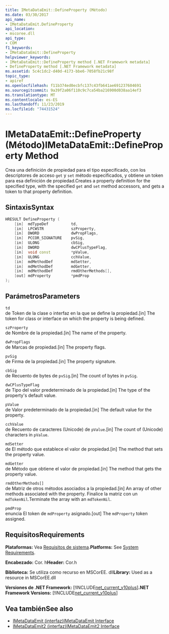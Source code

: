 ```yaml
---
title: IMetaDataEmit::DefineProperty (Método)
ms.date: 03/30/2017
api_name:
- IMetaDataEmit.DefineProperty
api_location:
- mscoree.dll
api_type:
- COM
f1_keywords:
- IMetaDataEmit::DefineProperty
helpviewer_keywords:
- IMetaDataEmit::DefineProperty method [.NET Framework metadata]
- DefineProperty method [.NET Framework metadata]
ms.assetid: 5c4c1dc2-d40d-4173-bbe6-7058fb21c98f
topic_type:
- apiref
ms.openlocfilehash: f11b374ed0ecbfc137c43fb641ae691237604691
ms.sourcegitcommit: 9a39f2a06f110c9c7ca54ba216900d038aa14ef3
ms.translationtype: MT
ms.contentlocale: es-ES
ms.lasthandoff: 11/23/2019
ms.locfileid: "74431524"
---
```

# <a name="imetadataemitdefineproperty-method"></a><span data-ttu-id="c9d3d-102">IMetaDataEmit::DefineProperty (Método)</span><span class="sxs-lookup"><span data-stu-id="c9d3d-102">IMetaDataEmit::DefineProperty Method</span></span>
<span data-ttu-id="c9d3d-103">Crea una definición de propiedad para el tipo especificado, con los descriptores de acceso `get` y `set` método especificados, y obtiene un token para esa definición de propiedad.</span><span class="sxs-lookup"><span data-stu-id="c9d3d-103">Creates a property definition for the specified type, with the specified `get` and `set` method accessors, and gets a token to that property definition.</span></span>  
  
## <a name="syntax"></a><span data-ttu-id="c9d3d-104">Sintaxis</span><span class="sxs-lookup"><span data-stu-id="c9d3d-104">Syntax</span></span>  
  
```cpp  
HRESULT DefineProperty (   
    [in]  mdTypeDef          td,   
    [in]  LPCWSTR            szProperty,   
    [in]  DWORD              dwPropFlags,   
    [in]  PCCOR_SIGNATURE    pvSig,   
    [in]  ULONG              cbSig,   
    [in]  DWORD              dwCPlusTypeFlag,   
    [in]  void const         *pValue,   
    [in]  ULONG              cchValue,   
    [in]  mdMethodDef        mdSetter,   
    [in]  mdMethodDef        mdGetter,   
    [in]  mdMethodDef        rmdOtherMethods[],   
    [out] mdProperty         *pmdProp   
);  
```  
  
## <a name="parameters"></a><span data-ttu-id="c9d3d-105">Parámetros</span><span class="sxs-lookup"><span data-stu-id="c9d3d-105">Parameters</span></span>  
 `td`  
 <span data-ttu-id="c9d3d-106">de Token de la clase o interfaz en la que se define la propiedad.</span><span class="sxs-lookup"><span data-stu-id="c9d3d-106">[in] The token for class or interface on which the property is being defined.</span></span>  
  
 `szProperty`  
 <span data-ttu-id="c9d3d-107">de Nombre de la propiedad.</span><span class="sxs-lookup"><span data-stu-id="c9d3d-107">[in] The name of the property.</span></span>  
  
 `dwPropFlags`  
 <span data-ttu-id="c9d3d-108">de Marcas de propiedad.</span><span class="sxs-lookup"><span data-stu-id="c9d3d-108">[in] The property flags.</span></span>  
  
 `pvSig`  
 <span data-ttu-id="c9d3d-109">de Firma de la propiedad.</span><span class="sxs-lookup"><span data-stu-id="c9d3d-109">[in] The property signature.</span></span>  
  
 `cbSig`  
 <span data-ttu-id="c9d3d-110">de Recuento de bytes de `pvSig`.</span><span class="sxs-lookup"><span data-stu-id="c9d3d-110">[in] The count of bytes in `pvSig`.</span></span>  
  
 `dwCPlusTypeFlag`  
 <span data-ttu-id="c9d3d-111">de Tipo del valor predeterminado de la propiedad.</span><span class="sxs-lookup"><span data-stu-id="c9d3d-111">[in] The type of the property's default value.</span></span>  
  
 `pValue`  
 <span data-ttu-id="c9d3d-112">de Valor predeterminado de la propiedad.</span><span class="sxs-lookup"><span data-stu-id="c9d3d-112">[in] The default value for the property.</span></span>  
  
 `cchValue`  
 <span data-ttu-id="c9d3d-113">de Recuento de caracteres (Unicode) de `pValue`.</span><span class="sxs-lookup"><span data-stu-id="c9d3d-113">[in] The count of (Unicode) characters in `pValue`.</span></span>  
  
 `mdSetter`  
 <span data-ttu-id="c9d3d-114">de El método que establece el valor de propiedad.</span><span class="sxs-lookup"><span data-stu-id="c9d3d-114">[in] The method that sets the property value.</span></span>  
  
 `mdGetter`  
 <span data-ttu-id="c9d3d-115">de Método que obtiene el valor de propiedad.</span><span class="sxs-lookup"><span data-stu-id="c9d3d-115">[in] The method that gets the property value.</span></span>  
  
 `rmdOtherMethods[]`  
 <span data-ttu-id="c9d3d-116">de Matriz de otros métodos asociados a la propiedad.</span><span class="sxs-lookup"><span data-stu-id="c9d3d-116">[in] An array of other methods associated with the property.</span></span> <span data-ttu-id="c9d3d-117">Finalice la matriz con un `mdTokenNil`.</span><span class="sxs-lookup"><span data-stu-id="c9d3d-117">Terminate the array with an `mdTokenNil`.</span></span>  
  
 `pmdProp`  
 <span data-ttu-id="c9d3d-118">enuncia El token de `mdProperty` asignado.</span><span class="sxs-lookup"><span data-stu-id="c9d3d-118">[out] The `mdProperty` token assigned.</span></span>  
  
## <a name="requirements"></a><span data-ttu-id="c9d3d-119">Requisitos</span><span class="sxs-lookup"><span data-stu-id="c9d3d-119">Requirements</span></span>  
 <span data-ttu-id="c9d3d-120">**Plataformas:** Vea [Requisitos de sistema](../../../../docs/framework/get-started/system-requirements.md).</span><span class="sxs-lookup"><span data-stu-id="c9d3d-120">**Platforms:** See [System Requirements](../../../../docs/framework/get-started/system-requirements.md).</span></span>  
  
 <span data-ttu-id="c9d3d-121">**Encabezado:** Cor. h</span><span class="sxs-lookup"><span data-stu-id="c9d3d-121">**Header:** Cor.h</span></span>  
  
 <span data-ttu-id="c9d3d-122">**Biblioteca:** Se utiliza como recurso en MSCorEE. dll</span><span class="sxs-lookup"><span data-stu-id="c9d3d-122">**Library:** Used as a resource in MSCorEE.dll</span></span>  
  
 <span data-ttu-id="c9d3d-123">**Versiones de .NET Framework:** [!INCLUDE[net_current_v10plus](../../../../includes/net-current-v10plus-md.md)]</span><span class="sxs-lookup"><span data-stu-id="c9d3d-123">**.NET Framework Versions:** [!INCLUDE[net_current_v10plus](../../../../includes/net-current-v10plus-md.md)]</span></span>  
  
## <a name="see-also"></a><span data-ttu-id="c9d3d-124">Vea también</span><span class="sxs-lookup"><span data-stu-id="c9d3d-124">See also</span></span>

- [<span data-ttu-id="c9d3d-125">IMetaDataEmit (interfaz)</span><span class="sxs-lookup"><span data-stu-id="c9d3d-125">IMetaDataEmit Interface</span></span>](../../../../docs/framework/unmanaged-api/metadata/imetadataemit-interface.md)
- [<span data-ttu-id="c9d3d-126">IMetaDataEmit2 (interfaz)</span><span class="sxs-lookup"><span data-stu-id="c9d3d-126">IMetaDataEmit2 Interface</span></span>](../../../../docs/framework/unmanaged-api/metadata/imetadataemit2-interface.md)

